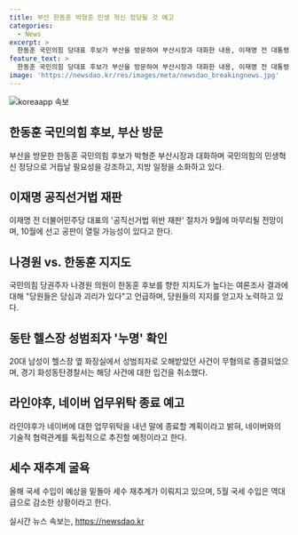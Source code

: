 ```yaml
---
title: 부산 한동훈 박형준 민생 혁신 정당될 것 예고
categories:
  - News
excerpt: >
  한동훈 국민의힘 당대표 후보가 부산을 방문하여 부산시장과 대화한 내용, 이재명 전 대통령 후보의 공직선거법 재판 일정, 나경원 의원의 당권 경쟁 상황, 그리고 동탄 헬스장 성범죄자 사건 등이 주요 내용으로 포함돼 있습니다. 라인야후와 네이버의 업무위탁 종료 시한, 그리고 기재부에 의한 세수 재추계 굴욕까지 다양한 이슈들이 요약되어 있습니다. 클릭하고 싶은 호기심을 자극하는 다채로운 주제들이 요약문에 포함돼 있습니다.
feature_text: >
  한동훈 국민의힘 당대표 후보가 부산을 방문하여 부산시장과 대화한 내용, 이재명 전 대통령 후보의 공직선거법 재판 일정, 나경원 의원의 당권 경쟁 상황, 그리고 동탄 헬스장 성범죄자 사건 등이 주요 내용으로 포함돼 있습니다. 라인야후와 네이버의 업무위탁 종료 시한, 그리고 기재부에 의한 세수 재추계 굴욕까지 다양한 이슈들이 요약되어 있습니다. 클릭하고 싶은 호기심을 자극하는 다채로운 주제들이 요약문에 포함돼 있습니다.
image: 'https://newsdao.kr/res/images/meta/newsdao_breakingnews.jpg'
---
```


<p><img src="https://newsdao.kr/res/images/meta/newsdao_breakingnews.jpg" alt="koreaapp 속보" /></p>

<h2 data-ke-size="size26">한동훈 국민의힘 후보, 부산 방문</h2>

<p>부산을 방문한 한동훈 국민의힘 후보가 박형준 부산시장과 대화하며 국민의힘의 민생혁신 정당으로 거듭날 필요성을 강조하고, 지방 일정을 소화하고 있다.</p>

<h2 data-ke-size="size26">이재명 공직선거법 재판</h2>

<p>이재명 전 더불어민주당 대표의 '공직선거법 위반 재판' 절차가 9월에 마무리될 전망이며, 10월에 선고 공판이 열릴 가능성이 있다고 한다.</p>

<h2 data-ke-size="size26">나경원 vs. 한동훈 지지도</h2>

<p>국민의힘 당권주자 나경원 의원이 한동훈 후보를 향한 지지도가 높다는 여론조사 결과에 대해 "당원들은 당심과 괴리가 있다"고 언급하며, 당원들의 지지를 얻고자 노력하고 있다.</p>

<h2 data-ke-size="size26">동탄 헬스장 성범죄자 '누명' 확인</h2>

<p>20대 남성이 헬스장 옆 화장실에서 성범죄자로 오해받았던 사건이 무혐의로 종결되었으며, 경기 화성동탄경찰서는 해당 사건에 대한 입건을 취소했다.</p>

<h2 data-ke-size="size26">라인야후, 네이버 업무위탁 종료 예고</h2>

<p>라인야후가 네이버에 대한 업무위탁을 내년 말에 종료할 계획이라고 밝혀, 네이버와의 기술적 협력관계를 독립적으로 추진할 예정이라고 한다.</p>

<h2 data-ke-size="size26">세수 재추계 굴욕</h2>

<p>올해 국세 수입이 예상을 밑돌아 세수 재추계가 이뤄지고 있으며, 5월 국세 수입은 역대급으로 감소한 상황이라고 한다.</p>
실시간 뉴스 속보는, <a href="https://newsdao.kr" rel="dofollow">https://newsdao.kr</a>


